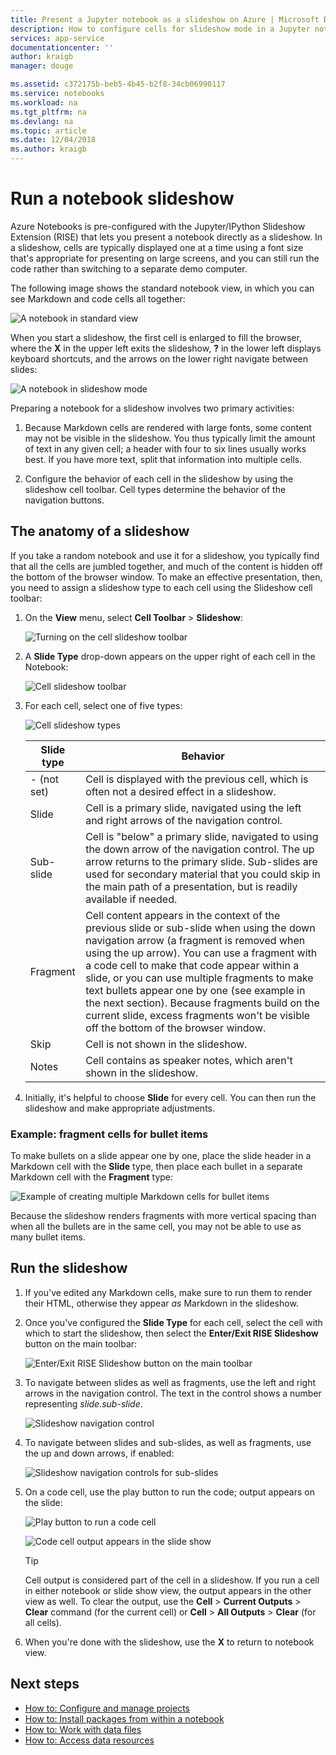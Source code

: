 ```yaml
---
title: Present a Jupyter notebook as a slideshow on Azure | Microsoft Docs 
description: How to configure cells for slideshow mode in a Jupyter notebook and then present the slideshow using the RISE extension.
services: app-service
documentationcenter: ''
author: kraigb
manager: douge

ms.assetid: c372175b-beb5-4b45-b2f8-34cb06990117
ms.service: notebooks
ms.workload: na
ms.tgt_pltfrm: na
ms.devlang: na
ms.topic: article
ms.date: 12/04/2018
ms.author: kraigb
---
```


# Run a notebook slideshow

Azure Notebooks is pre-configured with the Jupyter/IPython Slideshow Extension (RISE) that lets you present a notebook directly as a slideshow. In a slideshow, cells are typically displayed one at a time using a font size that's appropriate for presenting on large screens, and you can still run the code rather than switching to a separate demo computer.

The following image shows the standard notebook view, in which you can see Markdown and code cells all together:

![A notebook in standard view](media/slideshow/slideshow-notebook-view.png)

When you start a slideshow, the first cell is enlarged to fill the browser, where the **X** in the upper left exits the slideshow, **?** in the lower left displays keyboard shortcuts, and the arrows on the lower right navigate between slides:

![A notebook in slideshow mode](media/slideshow/slideshow-slide-view.png)

Preparing a notebook for a slideshow involves two primary activities:

1. Because Markdown cells are rendered with large fonts, some content may not be visible in the slideshow. You thus typically limit the amount of text in any given cell; a header with four to six lines usually works best. If you have more text, split that information into multiple cells.

2. Configure the behavior of each cell in the slideshow by using the slideshow cell toolbar. Cell types determine the behavior of the navigation buttons.

## The anatomy of a slideshow

If you take a random notebook and use it for a slideshow, you typically find that all the cells are jumbled together, and much of the content is hidden off the bottom of the browser window. To make an effective presentation, then, you need to assign a slideshow type to each cell using the Slideshow cell toolbar:

1. On the **View** menu, select **Cell Toolbar** > **Slideshow**:

    ![Turning on the cell slideshow toolbar](media/slideshow/slideshow-view-cell-toolbar.png)

1. A **Slide Type** drop-down appears on the upper right of each cell in the Notebook:

    ![Cell slideshow toolbar](media/slideshow/slideshow-cell-toolbar.png)

1. For each cell, select one of five types:

    ![Cell slideshow types](media/slideshow/slideshow-cell-slide-types.png)

    | Slide type | Behavior |
    | --- | --- |
    | - (not set) | Cell is displayed with the previous cell, which is often not a desired effect in a slideshow. |
    | Slide | Cell is a primary slide, navigated using the left and right arrows of the navigation control. |
    | Sub-slide | Cell is "below" a primary slide, navigated to using the down arrow of the navigation control. The up arrow returns to the primary slide. Sub-slides are used for secondary material that you could skip in the main path of a presentation, but is readily available if needed. |
    | Fragment | Cell content appears in the context of the previous slide or sub-slide when using the down navigation arrow (a fragment is removed when using the up arrow). You can use a fragment with a code cell to make that code appear within a slide, or you can use multiple fragments to make text bullets appear one by one (see example in the next section). Because fragments build on the current slide, excess fragments won't be visible off the bottom of the browser window. |
    | Skip | Cell is not shown in the slideshow. |
    | Notes | Cell contains as speaker notes, which aren't shown in the slideshow. |

1. Initially, it's helpful to choose **Slide** for every cell. You can then run the slideshow and make appropriate adjustments.

### Example: fragment cells for bullet items

To make bullets on a slide appear one by one, place the slide header in a Markdown cell with the **Slide** type, then place each bullet in a separate Markdown cell with the **Fragment** type:

![Example of creating multiple Markdown cells for bullet items](media/slideshow/slideshow-fragments.png)

Because the slideshow renders fragments with more vertical spacing than when all the bullets are in the same cell, you may not be able to use as many bullet items.

## Run the slideshow

1. If you've edited any Markdown cells, make sure to run them to render their HTML, otherwise they appear *as* Markdown in the slideshow.

1. Once you've configured the **Slide Type** for each cell, select the cell with which to start the slideshow, then select the **Enter/Exit RISE Slideshow** button on the main toolbar:

    ![Enter/Exit RISE Slideshow button on the main toolbar](media/slideshow/slideshow-start.png)

1. To navigate between slides as well as fragments, use the left and right arrows in the navigation control. The text in the control shows a number representing *slide.sub-slide*.

    ![Slideshow navigation control](media/slideshow/slideshow-navigation-control.png)

1. To navigate between slides and sub-slides, as well as fragments, use the up and down arrows, if enabled:

    ![Slideshow navigation controls for sub-slides](media/slideshow/slideshow-navigation-control-subslide.png)

1. On a code cell, use the play button to run the code; output appears on the slide:

    ![Play button to run a code cell](media/slideshow/slideshow-run-code-cell.png)

    ![Code cell output appears in the slide show](media/slideshow/slideshow-run-code-cell-output.png)

    > [!Tip]
    > Cell output is considered part of the cell in a slideshow. If you run a cell in either notebook or slide show view, the output appears in the other view as well. To clear the output, use the **Cell** > **Current Outputs** > **Clear** command (for the current cell) or **Cell** > **All Outputs** > **Clear** (for all cells).

1. When you're done with the slideshow, use the **X** to return to notebook view.

## Next steps

- [How to: Configure and manage projects](configure-manage-azure-notebooks-projects.md)
- [How to: Install packages from within a notebook](install-packages-jupyter-notebook.md)
- [How to: Work with data files](work-with-project-data-files.md)
- [How to: Access data resources](access-data-resources-jupyter-notebooks.md)
